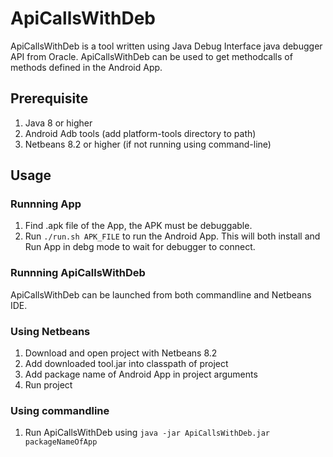 # ApiCallsWithDeb
ApiCallsWithDeb is a tool written using Java Debug Interface java debugger API from Oracle. ApiCallsWithDeb can be used to get
methodcalls of methods 
defined in the Android App.

## Prerequisite
1. Java 8 or higher
2. Android Adb tools (add platform-tools directory to path)
3. Netbeans 8.2 or higher (if not running using command-line)

## Usage

### Runnning App
1. Find .apk file of the App, the APK must be debuggable.
2. Run `./run.sh APK_FILE` to run the Android App. This will both install and Run App in debg mode to wait for debugger to connect.

### Runnning ApiCallsWithDeb

ApiCallsWithDeb can be launched from both commandline and Netbeans IDE.

### Using Netbeans
1. Download and open project with Netbeans 8.2
2. Add downloaded tool.jar into classpath of project
3. Add package name of Android App in project arguments
4. Run project

### Using commandline
1. Run ApiCallsWithDeb using `java -jar ApiCallsWithDeb.jar packageNameOfApp`
